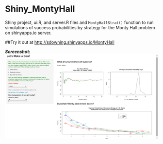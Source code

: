 Shiny_MontyHall
===============

Shiny project, ui.R, and server.R files and `MontyHallStrat()` function to run simulations of success probabilities by strategy for the Monty Hall problem on shinyapps.io server.

##Try it out at <http://sdowning.shinyapps.io/MontyHall>

***Screenshot:***
[![MontyHallStrat() simulations](https://github.com/sdownin/Shiny_MontyHall/blob/master/MontyHallscreenshot.png)](http://sdowning.shinyapps.io/MontyHall)
